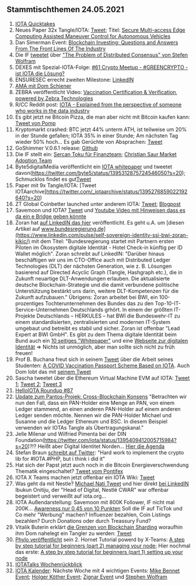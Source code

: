 ## Stammtischthemen 24.05.2021
1. [IOTA Quicktakes](https://www.youtube.com/watch?v=CSfHxeSU080)
2. Neues Paper 32x Tangle/IOTA: [Tweet](https://twitter.com/_iotaarchive/status/1394550069576224769?s=20); Titel: [Secure Multi-access Edge Computing Assisted
Maneuver Control for Autonomous Vehicles](https://www.corealis.eu/wp-content/uploads/2021/03/Secure_Multi_access_Edge_Computing_assisted_Maneuver_Control_for_autonomous_vehicles.pdf)
3. Dan Simerman Event: [Blockchain Investing: Questions and Answers From The Front Lines Of The Industry](https://events.flaia.org/events/blockchain-investing-questions-and-answers-from-the-front-lines-of-the-industry-with-dan-simerman)
4. Die IF [tweetet](https://twitter.com/iota/status/1394593638152347650?s=20) über ["The Problem of Distributed Consensus" von Stefen Wolfram](https://writings.stephenwolfram.com/2021/05/the-problem-of-distributed-consensus/)
5. DEXES mit Spezial-IOTA-Folge: [#61 Crypto Meetup - #GREENCRYPTO - ist IOTA die Lösung?](https://www.youtube.com/watch?v=2UVf0FGAY0k)
6. ENSURESEC errecht zweiten Milestone: [LinkedIN](https://www.linkedin.com/posts/ensuresec_ensuresec-reaches-its-second-milestone-activity-6800396695176851457-t01s)
7. [AMA mit Dom Schiener](https://www.youtube.com/watch?v=jbuSlnLK2T4)
8. ZEBRA veröffentlicht Video: [Vaccination Certification & Verification, powered by Zebra Technologies](https://www.youtube.com/watch?v=TTfxu9xDaRU)
9. R/CC Reddit post: [IOTA - Explained from the perspective of someone who works in the data industry](https://www.reddit.com/r/CryptoCurrency/comments/nfghhc/iota_explained_from_the_perspective_of_someone/?utm_medium=android_app&utm_source=share)
10. Es gibt jetzt ne Bitcoin Pizza, die man aber nicht mit Bitcoin kaufen kann: [Tweet von Pomp](https://twitter.com/APompliano/status/1394638990247088129?s=20)
11. Kryptomarkt crashed: BTC jetzt 44% unterm ATH, ist teilweise um 20% in der Stunde gefallen; IOTA 35% in einer Stunde; Am nächsten Tag wieder 50% hoch... Es gab Gerüchte von Absprachen: [Tweet](https://twitter.com/crypto_birb/status/1395042808856301575?s=20)
12. GoShimmer V.0.6.1 release: [Github](https://github.com/iotaledger/goshimmer/releases/tag/v0.6.1)
13. Die IF stellt ein: [Sercan Toku für Finanzteam](https://blog.iota.org/welcome-sercan-toku-to-the-iota-foundation/amp/?__twitter_impression=true); [Christian Saur Market Adoption Team](https://blog.iota.org/welcome-christian-saur-to-the-iota-foundation/)
14. Byte5digitalMedia veröffentlicht ein [IOTA whitepaper](https://www.byte5.de/iota/iota-whitepaper/) und tweetet davon(https://twitter.com/byte5/status/1395312875724546050?s=20); Schmucklos findet es gut[Tweet](https://twitter.com/Schmucklos_/status/1395344574361620483?s=20)
15. Paper mit 9x Tangle/IOTA: [Tweet IOTAarchive]https://twitter.com/_iotaarchive/status/1395276859022192640?s=20)
16. ZT Global Coinbetter launched unter anderem IOTA: [Tweet](https://twitter.com/Coinbetter_ZT/status/1395287918181163009?s=21); [Blogpost](https://support.clfxpx.com/hc/en-001/articles/900006215426-Announcement-on-the-launch-of-ADA-IOTA-XTZ-on-ZT-Innovation-Board)
17. Savemoon und IOTA? [Tweet](https://twitter.com/SafemoonMemer/status/1395160599198408709?s=19) und [Youtube Video mit Hinweisen dass es da ein e Bridge geben könnte](https://www.youtube.com/watch?v=Qcv6nkjNkCs)
18. Zoran hat [auf LinkedIN das hier](https://www.linkedin.com/pulse/self-sovereign-identity-ssi-bwi-zoran-kikic/) veröffentlicht. Es geht u.A. um [diesen Artikel auf www.bundesregierung.de](https://www.linkedin.com/pulse/self-sovereign-identity-ssi-bwi-zoran-kikic/) mit dem Titel: "Bundesregierung startet mit Partnern ersten Piloten im Ökosystem digitale Identität - Hotel Check-in künftig per ID Wallet möglich". Zoran schreibt auf LinkedIN: "Darüber hinaus beschäftigen wir uns im CTO-Office auch mit Distributed Ledger Technologies (DLT) der nächsten Generation, wie z. B. Lösungen basierend auf Directed Acyclic Graph (Tangle, Hashgraph etc.), die in Zukunft neuartige DLT-Anwendungen erlauben.
Die aktualisierte deutsche Blockchain-Strategie und die damit verbundene politische Unterstützung bestärkt uns darin, weitere DLT-Kompetenzen für die Zukunft aufzubauen." Übrigens: Zoran arbeitet bei BWI, ein 100-prozentiges Tochterunternehmen des Bundes das zu den Top-10-IT-Service-Unternehmen Deutschlands grhört. In einem der größten IT-Projekte Deutschlands – HERKULES – hat BWI die Bundeswehr-IT zu einem standardisierten, zentralisierten und modernen IT-System umgebaut und betreibt es stabil und sicher. Zoran ist offenbar "Lead Expert at BWI GmbH". Es gibt zu dem Thema digitale Identität beim Bund auch ein [10 seitiges "Whitepaper"](https://www.bundesregierung.de/breg-de/service/publikationen/whitepaper-oekosystem-digitaler-identitaeten-1881840) und eine [Webseite zur digitalen Identität](https://www.bundesregierung.de/breg-de/suche/digitale-identitaet-1824658) => Nichts ist unmöglich, aber man sollte sich nicht zu früh freuen!
19. Prof B. Buchana freut sich in seinem [Tweet](https://twitter.com/billatnapier/status/1395647718773637128?s=20) über die Arbeit seines Studenten: [A COVID Vaccination Passport Scheme Based on IOTA](https://crossleydan.medium.com/a-covid-vaccination-passport-scheme-based-on-iota-3ab9581bdf08). Auch Dom lobt das mit [seinem Tweet](https://twitter.com/DomSchiener/status/1395650192729329671?s=20)
20. Sascha tweetet über die Ethereum Virtual Machine EVM auf IOTA: [Tweet 1](https://twitter.com/sascha1337/status/1395469344071569408?s=20); [Tweet 2](https://twitter.com/sascha1337/status/1395514161673555971?s=20); [Tweet 3](https://twitter.com/sascha1337/status/1395649962063527938?s=20)
21. [HelloIOTA Roundup #87](https://www.youtube.com/watch?v=jU9BRKQ4OI0)
22. [Update zum Pantos-Projek: Cross-Blockchain Konsens](https://medium.com/pantos/update-zum-pantos-projekt-cross-blockchain-konsens-75721077814) "Betrachten wir nun den Fall, dass ein PAN-Holder eine Menge an PAN, von einem Ledger stammend, an einen anderen PAN-Holder auf einem anderen Ledger senden möchte. Nennen wir die PAN-Holder Michael und Susanne und die Ledger Ethereum und BSC. In diesem Beispiel verwenden wir IOTAs Tangle als Übertragungskanal."
23. Jelle Milenar und Wilfried Pimenta bei der DIN Foundation(https://twitter.com/iota/status/1395409412005715984?s=20)?!? Heißt aber Digital Identitet Norden... [Hier die Agenda](https://docs.google.com/document/d/1JmPh7X1-MNl_EuIVUodf1hWHTrt4vLvFT1N_lAjfoEQ/edit#)
24. Stefan Braun [schreibt auf Twitter](https://twitter.com/SourCL_Stefan/status/1395368528904077323?s=20): "Hard work to implement the crypto lib for #IOTA.#PHP, but i think i did it"
25. Hat sich der Papst jetzt auch noch in die Bitcoin Energieverschwendung Thematik eingeschaltet? [Tweet vom Pontifex](https://twitter.com/Pontifex/status/1394993742226939905?s=19)
26. IOTA X Teams machen jetzt offenbar ein IOTA Wiki: [Tweet](https://twitter.com/IOTAXTeams/status/1395758230442291203?s=20)
27. Was geht da mit Nestle? [Michael Nati Tweet](https://twitter.com/michelenati/status/1395812372166610949?s=20) und hier direkt [bei LinkedIN](https://www.linkedin.com/feed/update/urn:li:share:6801577996865069056) Ibukun Onitiju, der "Head of Digital, Nestlé CWAR" war offenbar begeistert und verweißt auf iota.org...
28. IOTA Außendarstellung: Savemoon mit 800K Follower, IF nicht mal 200K... [Awareness nur 0,45 von 10 Punkten](https://isthiscoinascam.com/check/iota) Soll die IF auf TicTok und Co mehr "Werbung" machen? Influenzer bezahlen, Coin Listings bezahlen? Durch Donations oder durch Treassury Fund? 
29. Vitalik Buterin erklärt [die Grenzen von Blockchain Sharding](https://vitalik.ca/general/2020/11/08/concave.html) woraufhin ihm Dom nahelegt ein Tangler zu werden: [Tweet](https://twitter.com/DomSchiener/status/1396712819287015429?s=20)
30. [Phylo veröffentlicht](https://twitter.com/Phylo79288735/status/1396694461523005441?s=20) sein 2. Hornet Tutorial powerd by X-Teams: [A step by step tutorial for beginners (part 2) managing your node](https://phyloiota.medium.com/iota-hornet-node-installation-2-8f2639e04d1d); Hier nochmal das erste: [A step by step tutorial for beginners (part 1) setting up your node](https://phyloiota.medium.com/iota-hornet-node-installation-81747de28338)
31. [IOTATalks Wochenrückblick](https://www.iota-talk.com/index.php?article/89-wochenr%C3%BCckblick-vom-16-bis-22-mai-2021/)
32. [IOTA Kalender](https://kalender.digital/e89078088266c4429634): Nächste Woche mit 4 wichtigen Events: [Mike Bennet Event](https://twitter.com/iota/status/1395771774512553985); [Holger Köther Event](https://twitter.com/IOTplus_Network/status/1394592849409228803?s=20); [Zignar Event](https://www.linkedin.com/posts/alessandromorales_blockrockets-monthly-startup-pitch-may-activity-6801221670993498112-rRhg) und [Stephen Wolfram](https://twitter.com/stephen_wolfram/status/1392995218417401865?s=20)


